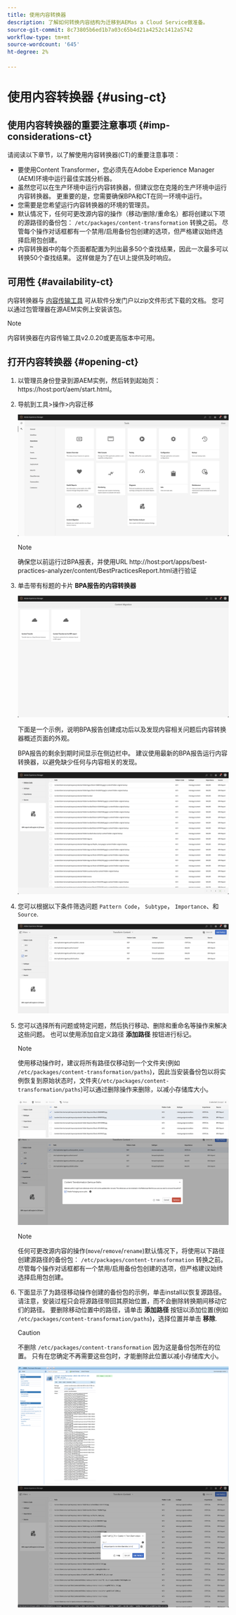 ```yaml
---
title: 使用内容转换器
description: 了解如何转换内容结构为迁移到AEMas a Cloud Service做准备。
source-git-commit: 8c73805b6ed1b7a03c65b4d21a4252c1412a5742
workflow-type: tm+mt
source-wordcount: '645'
ht-degree: 2%

---
```


# 使用内容转换器 {#using-ct}

## 使用内容转换器的重要注意事项 {#imp-considerations-ct}

请阅读以下章节，以了解使用内容转换器(CT)的重要注意事项：

* 要使用Content Transformer，您必须先在Adobe Experience Manager (AEM)环境中运行最佳实践分析器。
* 虽然您可以在生产环境中运行内容转换器，但建议您在克隆的生产环境中运行内容转换器。 更重要的是，您需要确保BPA和CT在同一环境中运行。
* 您需要是您希望运行内容转换器的环境的管理员。
* 默认情况下，任何可更改源内容的操作（移动/删除/重命名）都将创建以下项的源路径的备份包： `/etc/packages/content-transformation` 转换之前。 尽管每个操作对话框都有一个禁用/启用备份包创建的选项，但严格建议始终选择启用包创建。
* 内容转换器中的每个页面都配置为列出最多50个查找结果，因此一次最多可以转换50个查找结果。 这样做是为了在UI上提供及时响应。

## 可用性 {#availability-ct}

内容转换器与 [内容传输工具](/help/journey-migration/content-transfer-tool/using-content-transfer-tool/getting-started-content-transfer-tool.md) 可从软件分发门户以zip文件形式下载的文档。 您可以通过包管理器在源AEM实例上安装该包。

>[!NOTE]
>内容转换器在内容传输工具v2.0.20或更高版本中可用。

## 打开内容转换器 {#opening-ct}

1. 以管理员身份登录到源AEM实例，然后转到起始页：https://host:port/aem/start.html。
1. 导航到工具>操作>内容迁移

   ![图像](/help/journey-migration/content-transformer/assets/ct-1.png)

   >[!NOTE]
   > 确保您以前运行过BPA报表，并使用URL http://host:port/apps/best-practices-analyzer/content/BestPracticesReport.html进行验证

1. 单击带有标题的卡片 **BPA报告的内容转换器**

   ![图像](/help/journey-migration/content-transformer/assets/ct-2.png)

   下面是一个示例，说明BPA报告创建成功后以及发现内容相关问题后内容转换器概述页面的外观。

   BPA报告的剩余到期时间显示在侧边栏中。 建议使用最新的BPA报告运行内容转换器，以避免缺少任何与内容相关的发现。

   ![图像](/help/journey-migration/content-transformer/assets/ct-3.png)

1. 您可以根据以下条件筛选问题 `Pattern Code`， `Subtype`， `Importance`、和 `Source`.

   ![图像](/help/journey-migration/content-transformer/assets/ct-4.png)

1. 您可以选择所有问题或特定问题，然后执行移动、删除和重命名等操作来解决这些问题。 也可以使用添加自定义路径 **添加路径** 按钮进行标记。

   >[!NOTE]
   > 使用移动操作时，建议将所有路径仅移动到一个文件夹(例如 `/etc/packages/content-transformation/paths`)，因此当安装备份包以将实例恢复到原始状态时，文件夹(`/etc/packages/content-transformation/paths`)可以通过删除操作来删除，以减小存储库大小。

   ![图像](/help/journey-migration/content-transformer/assets/ct-5.png)
   ![图像](/help/journey-migration/content-transformer/assets/ct-6.png)

   >[!NOTE]
   > 任何可更改源内容的操作(`move`/`remove`/`rename`)默认情况下，将使用以下路径创建源路径的备份包： `/etc/packages/content-transformation` 转换之前。 尽管每个操作对话框都有一个禁用/启用备份包创建的选项，但严格建议始终选择启用包创建。

1. 下面显示了为路径移动操作创建的备份包的示例，单击install以恢复源路径。 请注意，安装过程只会将源路径带回其原始位置，而不会删除转换期间移动它们的路径。 要删除移动位置中的路径，请单击 **添加路径** 按钮以添加位置(例如 `/etc/packages/content-transformation/paths`)，选择位置并单击 **移除**.

   >[!CAUTION]
   > 不删除 `/etc/packages/content-transformation` 因为这是备份包所在的位置。 只有在您确定不再需要这些包时，才能删除此位置以减小存储库大小。

   ![图像](/help/journey-migration/content-transformer/assets/ct-7.png)
   ![图像](/help/journey-migration/content-transformer/assets/ct-8.png)
